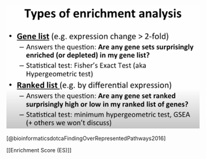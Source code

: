 ![](Pasted%20image%2020210124182427.png)

[@bioinformaticsdotcaFindingOverRepresentedPathways2016]


[[Enrichment Score (ES)]]